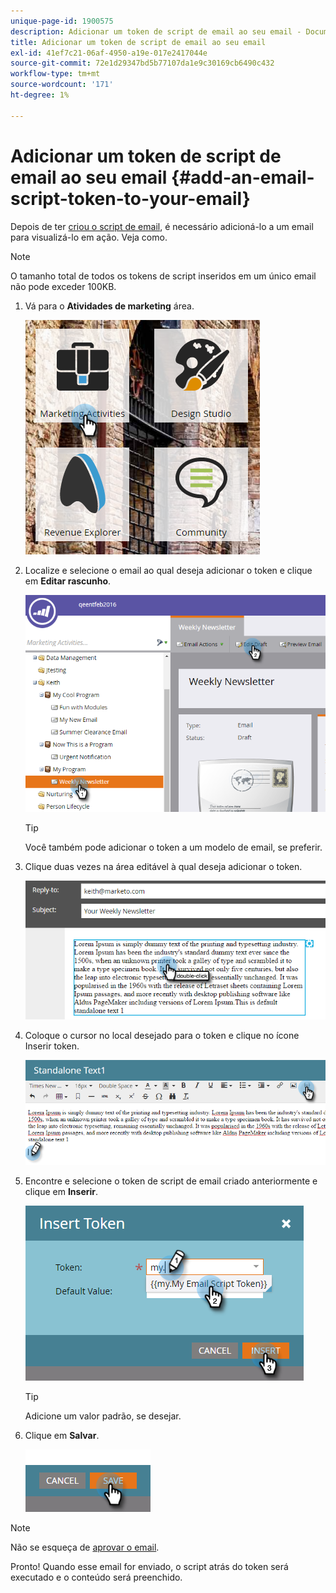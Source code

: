 ```yaml
---
unique-page-id: 1900575
description: Adicionar um token de script de email ao seu email - Documentos do Marketo - Documentação do produto
title: Adicionar um token de script de email ao seu email
exl-id: 41ef7c21-06af-4950-a19e-017e2417044e
source-git-commit: 72e1d29347bd5b77107da1e9c30169cb6490c432
workflow-type: tm+mt
source-wordcount: '171'
ht-degree: 1%

---
```


# Adicionar um token de script de email ao seu email {#add-an-email-script-token-to-your-email}

Depois de ter [criou o script de email](/help/marketo/product-docs/email-marketing/general/using-tokens/create-an-email-script-token.md), é necessário adicioná-lo a um email para visualizá-lo em ação. Veja como.

>[!NOTE]
>
>O tamanho total de todos os tokens de script inseridos em um único email não pode exceder 100KB.

1. Vá para o **Atividades de marketing** área.

   ![](assets/one-2.png)

1. Localize e selecione o email ao qual deseja adicionar o token e clique em **Editar rascunho**.

   ![](assets/two-2.png)

   >[!TIP]
   >
   >Você também pode adicionar o token a um modelo de email, se preferir.

1. Clique duas vezes na área editável à qual deseja adicionar o token.

   ![](assets/three-2.png)

1. Coloque o cursor no local desejado para o token e clique no ícone Inserir token.

   ![](assets/four-2.png)

1. Encontre e selecione o token de script de email criado anteriormente e clique em **Inserir**.

   ![](assets/five-1.png)

   >[!TIP]
   >
   >Adicione um valor padrão, se desejar.

1. Clique em **Salvar**.

   ![](assets/six.png)

>[!NOTE]
>
>Não se esqueça de [aprovar o email](/help/marketo/product-docs/email-marketing/general/creating-an-email/approve-an-email.md).

Pronto! Quando esse email for enviado, o script atrás do token será executado e o conteúdo será preenchido.
